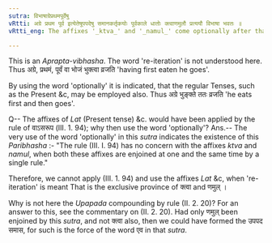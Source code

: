 ```yaml
---
sutra: विभाषाग्रेप्रथमपूर्वेषु
vRtti: अग्रे प्रथम पूर्व इत्येतेषूपपदेषु समानकर्तृकयोः पूर्वकाले धातोः क्त्वाणमुलौ प्रत्ययौ विभाषा भवतः ॥
vRtti_eng: The affixes '_ktva_' and '_namul_' come optionally after that verb which denotes the prior action, when both verbs have the same agent, provided that the following words are in composition:- '_agre_', '_prathama_' and '_purva_'.

---
```

This is an _Aprapta_-_vibhasha_. The word 're-iteration' is not understood here. Thus अग्रे, प्रथमं, पूर्वं वा भोजं भुक्त्वा व्रजति  'having first eaten he goes'.

By using the word 'optionally' it is indicated, that the regular Tenses, such as the Present &c, may be employed also. Thus अग्रे भुङ्क्ते ततः व्रजति 'he eats first and then goes'.

Q-- The affixes of _Lat_ (Present tense) &c. would have been applied by the rule of वाऽसरूप (III. 1. 94); why then use the word 'optionally'?
Ans.-- The very use of the word 'optionally' in this _sutra_ indicates the existence of this _Paribhasha_ :- "The rule (III. I. 94) has no concern with the affixes _ktva_ and _namul_, when both these affixes are enjoined at one and the same time by a single rule."

Therefore, we cannot apply (III. 1. 94) and use the affixes _Lat_ &c, when 're-iteration' is meant That is the exclusive province of क्त्वा and णमुल् ।

Why is not here the _Upapada_ compounding by rule (II. 2. 20)? For an answer to this, see the commentary on (II. 2. 20). Had only णमुल् been enjoined by this _sutra_, and not क्त्वा also, then we could have formed the उपपद समास, for such is the force of the word एव in that _sutra_.